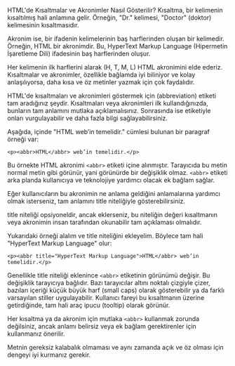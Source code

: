 HTML'de Kısaltmalar ve Akronimler Nasıl Gösterilir?
Kısaltma, bir kelimenin kısaltılmış hali anlamına gelir. Örneğin, "Dr." kelimesi, "Doctor" (doktor) kelimesinin kısaltmasıdır.

Akronim ise, bir ifadenin kelimelerinin baş harflerinden oluşan bir kelimedir. Örneğin, HTML bir akronimdir. Bu, HyperText Markup Language (Hipermetin İşaretleme Dili) ifadesinin baş harflerinden oluşur.

Her kelimenin ilk harflerini alarak (H, T, M, L) HTML akronimini elde ederiz. Kısaltmalar ve akronimler, özellikle bağlamda iyi biliniyor ve kolay anlaşılıyorsa, daha kısa ve öz metinler yazmak için çok faydalıdır.

HTML'de kısaltmaları ve akronimleri göstermek için <abbr> (abbreviation) etiketi tam aradığınız şeydir. Kısaltmaları veya akronimleri ilk kullandığınızda, bunların tam anlamını mutlaka açıklamalısınız. Sonrasında ise <abbr> etiketiyle onları vurgulayabilir ve daha fazla bilgi sağlayabilirsiniz.

Aşağıda, içinde "HTML web’in temelidir." cümlesi bulunan bir paragraf örneği var:
```
<p><abbr>HTML</abbr> web’in temelidir.</p>
```
Bu örnekte HTML akronimi  ```<abbr>``` etiketi içine alınmıştır. Tarayıcıda bu metin normal metin gibi görünür, yani görünürde bir değişiklik olmaz. ```<abbr>``` etiketi arka planda kullanıcıya ve teknolojiye yardımcı olacak ek bağlam sağlar.

Eğer kullanıcıların bu akronimin ne anlama geldiğini anlamalarına yardımcı olmak isterseniz, tam anlamını title niteliğiyle gösterebilirsiniz.

title niteliği opsiyoneldir, ancak eklerseniz, bu niteliğin değeri kısaltmanın veya akronimin insan tarafından okunabilir tam açıklaması olmalıdır.

Yukarıdaki örneği alalım ve title niteliğini ekleyelim. Böylece tam hali "HyperText Markup Language" olur:
```
<p><abbr title="HyperText Markup Language">HTML</abbr> web’in temelidir.</p>
```
Genellikle title niteliği eklenince ```<abbr>``` etiketinin görünümü değişir. Bu değişiklik tarayıcıya bağlıdır. Bazı tarayıcılar altını noktalı çizgiyle çizer, bazıları içeriği küçük büyük harf (small caps) olarak gösterebilir ya da farklı varsayılan stiller uygulayabilir. Kullanıcı fareyi bu kısaltmanın üzerine getirdiğinde, tam hali araç ipucu (tooltip) olarak görünür.

Her kısaltma ya da akronim için mutlaka ```<abbr>``` kullanmak zorunda değilsiniz, ancak anlamı belirsiz veya ek bağlam gerektirenler için kullanmanız önerilir.

Metnin gereksiz kalabalık olmaması ve aynı zamanda açık ve öz olması için dengeyi iyi kurmanız gerekir.
